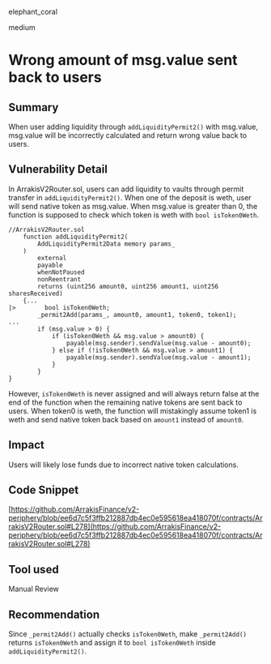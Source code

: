 elephant_coral

medium

# Wrong amount of msg.value sent back to users

## Summary
When user adding liquidity through `addLiquidityPermit2()` with msg.value, msg.value will be incorrectly calculated and return wrong value back to users. 
## Vulnerability Detail
In ArrakisV2Router.sol, users can add liquidity to vaults through permit transfer in `addLiquidityPermit2()`. When one of the deposit is weth, user will send native token as msg.value. When msg.value is greater than 0, the function is supposed to check which token is weth with `bool isToken0Weth`. 

```solidity
//ArrakisV2Router.sol
    function addLiquidityPermit2(
        AddLiquidityPermit2Data memory params_
    )
        external
        payable
        whenNotPaused
        nonReentrant
        returns (uint256 amount0, uint256 amount1, uint256 sharesReceived)
    {...
|>        bool isToken0Weth;
        _permit2Add(params_, amount0, amount1, token0, token1);
...
        if (msg.value > 0) {
            if (isToken0Weth && msg.value > amount0) {
                payable(msg.sender).sendValue(msg.value - amount0);
            } else if (!isToken0Weth && msg.value > amount1) {
                payable(msg.sender).sendValue(msg.value - amount1);
            }
        }
}
```
However, `isToken0Weth` is never assigned and will always return false at the end of the function when the remaining native tokens are sent back to users. When token0 is weth, the function will mistakingly assume token1 is weth and send native token back based on `amount1` instead of `amount0`. 

## Impact
Users will likely lose funds due to incorrect native token calculations.
## Code Snippet
[https://github.com/ArrakisFinance/v2-periphery/blob/ee6d7c5f3ffb212887db4ec0e595618ea418070f/contracts/ArrakisV2Router.sol#L278](https://github.com/ArrakisFinance/v2-periphery/blob/ee6d7c5f3ffb212887db4ec0e595618ea418070f/contracts/ArrakisV2Router.sol#L278)
## Tool used

Manual Review

## Recommendation
Since `_permit2Add()` actually checks `isToken0Weth`, make `_permit2Add()` returns `isToken0Weth` and assign it to `bool isToken0Weth` inside `addLiquidityPermit2()`.
